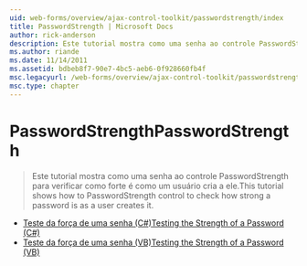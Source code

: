 ```yaml
---
uid: web-forms/overview/ajax-control-toolkit/passwordstrength/index
title: PasswordStrength | Microsoft Docs
author: rick-anderson
description: Este tutorial mostra como uma senha ao controle PasswordStrength para verificar como forte é como um usuário cria a ele.
ms.author: riande
ms.date: 11/14/2011
ms.assetid: bdbeb8f7-90e7-4bc5-aeb6-0f928660fb4f
msc.legacyurl: /web-forms/overview/ajax-control-toolkit/passwordstrength
msc.type: chapter
---
```

<a name="passwordstrength"></a><span data-ttu-id="ada8b-103">PasswordStrength</span><span class="sxs-lookup"><span data-stu-id="ada8b-103">PasswordStrength</span></span>
====================
> <span data-ttu-id="ada8b-104">Este tutorial mostra como uma senha ao controle PasswordStrength para verificar como forte é como um usuário cria a ele.</span><span class="sxs-lookup"><span data-stu-id="ada8b-104">This tutorial shows how to PasswordStrength control to check how strong a password is as a user creates it.</span></span>


- [<span data-ttu-id="ada8b-105">Teste da força de uma senha (C#)</span><span class="sxs-lookup"><span data-stu-id="ada8b-105">Testing the Strength of a Password (C#)</span></span>](testing-the-strength-of-a-password-cs.md)
- [<span data-ttu-id="ada8b-106">Teste da força de uma senha (VB)</span><span class="sxs-lookup"><span data-stu-id="ada8b-106">Testing the Strength of a Password (VB)</span></span>](testing-the-strength-of-a-password-vb.md)
